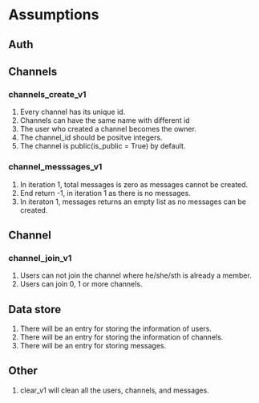 # Assumptions
## Auth

## Channels

### channels_create_v1

1. Every channel has its unique id.
2. Channels can have the same name with different id
4. The user who created a channel becomes the owner.
5. The channel_id should be positve integers.
6. The channel is public(is_public = True) by default.

### channel_messsages_v1

1. In iteration 1, total messages is zero as messages cannot be created.
2. End return -1, in iteration 1 as there is no messages.
3. In iteraton 1, messages returns an empty list as no messages can be created.

## Channel

### channel_join_v1

1. Users can not join the channel where he/she/sth is already a member.
2. Users can join 0, 1 or more channels.

## Data store

1. There will be an entry for storing the information of users.
2. There will be an entry for storing the information of channels.
3. There will be an entry for storing messages.

## Other

1. clear_v1 will clean all the users, channels, and messages.

